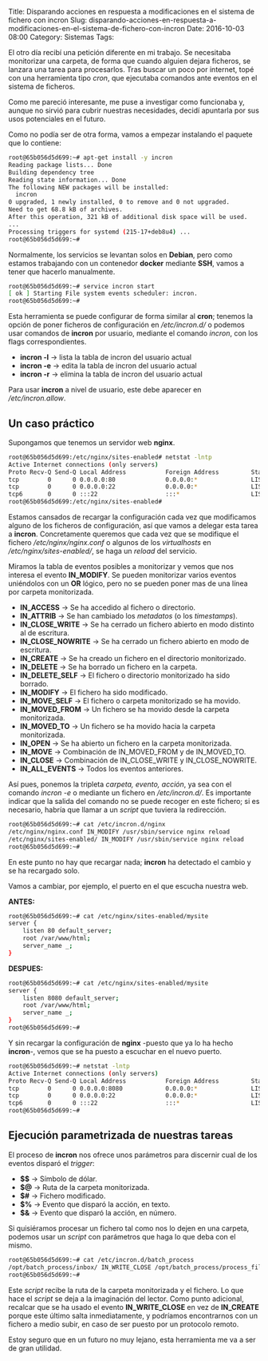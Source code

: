 Title: Disparando acciones en respuesta a modificaciones en el sistema de fichero con incron
Slug: disparando-acciones-en-respuesta-a-modificaciones-en-el-sistema-de-fichero-con-incron
Date: 2016-10-03 08:00
Category: Sistemas
Tags: 



El otro día recibí una petición diferente en mi trabajo. Se necesitaba monitorizar una carpeta, de forma que cuando alguien dejara ficheros, se lanzara una tarea para procesarlos. Tras buscar un poco por internet, topé con una herramienta tipo *cron*, que ejecutaba comandos ante eventos en el sistema de ficheros.

Como me pareció interesante, me puse a investigar como funcionaba y, aunque no sirvió para cubrir nuestras necesidades, decidí apuntarla por sus usos potenciales en el futuro.

Como no podía ser de otra forma, vamos a empezar instalando el paquete que lo contiene:

```bash
root@65b056d5d699:~# apt-get install -y incron
Reading package lists... Done
Building dependency tree       
Reading state information... Done
The following NEW packages will be installed:
  incron
0 upgraded, 1 newly installed, 0 to remove and 0 not upgraded.
Need to get 68.8 kB of archives.
After this operation, 321 kB of additional disk space will be used.
...  
Processing triggers for systemd (215-17+deb8u4) ...
root@65b056d5d699:~# 
```

Normalmente, los servicios se levantan solos en **Debian**, pero como estamos trabajando con un contenedor **docker** mediante **SSH**, vamos a tener que hacerlo manualmente.

```bash
root@65b056d5d699:~# service incron start
[ ok ] Starting File system events scheduler: incron.
root@65b056d5d699:~# 
```

Esta herramienta se puede configurar de forma similar al **cron**; tenemos la opción de poner ficheros de configuración en */etc/incron.d/* o podemos usar comandos de **incron** por usuario, mediante el comando *incron*, con los flags correspondientes.

* **incron -l** &rarr; lista la tabla de incron del usuario actual
* **incron -e** &rarr; edita la tabla de incron del usuario actual
* **incron -r** &rarr; elimina la tabla de incron del usuario actual

Para usar **incron** a nivel de usuario, este debe aparecer en */etc/incron.allow*.

## Un caso práctico

Supongamos que tenemos un servidor web **nginx**.

```bash
root@65b056d5d699:/etc/nginx/sites-enabled# netstat -lntp
Active Internet connections (only servers)
Proto Recv-Q Send-Q Local Address           Foreign Address         State       PID/Program name
tcp        0      0 0.0.0.0:80              0.0.0.0:*               LISTEN      249/nginx       
tcp        0      0 0.0.0.0:22              0.0.0.0:*               LISTEN      1/sshd          
tcp6       0      0 :::22                   :::*                    LISTEN      1/sshd          
root@65b056d5d699:/etc/nginx/sites-enabled# 
```

Estamos cansados de recargar la configuración cada vez que modificamos alguno de los ficheros de configuración, así que vamos a delegar esta tarea a **incron**. Concretamente queremos que cada vez que se modifique el fichero */etc/nginx/nginx.conf* o algunos de los *virtualhosts* en */etc/nginx/sites-enabled/*, se haga un *reload* del servicio.

Miramos la tabla de eventos posibles a monitorizar y vemos que nos interesa el evento **IN_MODIFY**. Se pueden monitorizar varios eventos uniéndolos con un **OR** lógico, pero no se pueden poner mas de una línea por carpeta monitorizada.

* **IN_ACCESS** &rarr; Se ha accedido al fichero o directorio.
* **IN_ATTRIB** &rarr; Se han cambiado los *metadatos* (o los *timestamps*).
* **IN_CLOSE_WRITE** &rarr; Se ha cerrado un fichero abierto en modo distinto al de escritura.
* **IN_CLOSE_NOWRITE** &rarr; Se ha cerrado un fichero abierto en modo de escritura.
* **IN_CREATE** &rarr; Se ha creado un fichero en el directorio monitorizado.
* **IN_DELETE** &rarr; Se ha borrado un fichero en la carpeta.
* **IN_DELETE_SELF** &rarr; El fichero o directorio monitorizado ha sido borrado.
* **IN_MODIFY** &rarr; El fichero ha sido modificado.
* **IN_MOVE_SELF** &rarr; El fichero o carpeta monitorizado se ha movido.
* **IN_MOVED_FROM** &rarr; Un fichero se ha movido desde la carpeta monitorizada.
* **IN_MOVED_TO** &rarr; Un fichero se ha movido hacia la carpeta monitorizada.
* **IN_OPEN** &rarr; Se ha abierto un fichero en la carpeta monitorizada.
* **IN_MOVE** &rarr; Combinación de IN_MOVED_FROM y de IN_MOVED_TO.
* **IN_CLOSE** &rarr; Combinación de IN_CLOSE_WRITE y IN_CLOSE_NOWRITE.
* **IN_ALL_EVENTS** &rarr; Todos los eventos anteriores.

Así pues, ponemos la tripleta *carpeta, evento, acción*, ya sea con el comando *incron -e* o mediante un fichero en */etc/incron.d/*. Es importante indicar que la salida del comando no se puede recoger en este fichero; si es necesario, habría que llamar a un *script* que tuviera la redirección.

```bash
root@65b056d5d699:~# cat /etc/incron.d/nginx 
/etc/nginx/nginx.conf IN_MODIFY /usr/sbin/service nginx reload
/etc/nginx/sites-enabled/ IN_MODIFY /usr/sbin/service nginx reload
root@65b056d5d699:~# 
```

En este punto no hay que recargar nada; **incron** ha detectado el cambio y se ha recargado solo.

Vamos a cambiar, por ejemplo, el puerto en el que escucha nuestra web.

**ANTES:**

```bash
root@65b056d5d699:~# cat /etc/nginx/sites-enabled/mysite 
server {
	listen 80 default_server;
	root /var/www/html;
	server_name _;
}
```

**DESPUES:**

```bash
root@65b056d5d699:~# cat /etc/nginx/sites-enabled/mysite 
server {
	listen 8080 default_server;
	root /var/www/html;
	server_name _;
}
root@65b056d5d699:~# 
```

Y sin recargar la configuración de **nginx** -puesto que ya lo ha hecho **incron**-, vemos que se ha puesto a escuchar en el nuevo puerto.

```bash
root@65b056d5d699:~# netstat -lntp
Active Internet connections (only servers)
Proto Recv-Q Send-Q Local Address           Foreign Address         State       PID/Program name
tcp        0      0 0.0.0.0:8080            0.0.0.0:*               LISTEN      249/nginx       
tcp        0      0 0.0.0.0:22              0.0.0.0:*               LISTEN      1/sshd          
tcp6       0      0 :::22                   :::*                    LISTEN      1/sshd          
root@65b056d5d699:~# 
```

## Ejecución parametrizada de nuestras tareas

El proceso de **incron** nos ofrece unos parámetros para discernir cual de los eventos disparó el *trigger*:

* **$$** &rarr; Símbolo de dólar.
* **$@** &rarr; Ruta de la carpeta monitorizada.
* **$#** &rarr; Fichero modificado.
* **$%** &rarr; Evento que disparó la acción, en texto.
* **$&** &rarr; Evento que disparó la acción, en número.

Si quisiéramos procesar un fichero tal como nos lo dejen en una carpeta, podemos usar un *script* con parámetros que haga lo que deba con el mismo.

```bash
root@65b056d5d699:~# cat /etc/incron.d/batch_process 
/opt/batch_process/inbox/ IN_WRITE_CLOSE /opt/batch_process/process_file.py $@ $#
root@65b056d5d699:~# 
```

Este *script* recibe la ruta de la carpeta monitorizada y el fichero. Lo que hace el *script* se deja a la imaginación del lector. Como punto adicional, recalcar que se ha usado el evento **IN_WRITE_CLOSE** en vez de **IN_CREATE** porque este último salta inmediatamente, y podríamos encontrarnos con un fichero a medio subir, en caso de ser puesto por un protocolo remoto.

Estoy seguro que en un futuro no muy lejano, esta herramienta me va a ser de gran utilidad.
